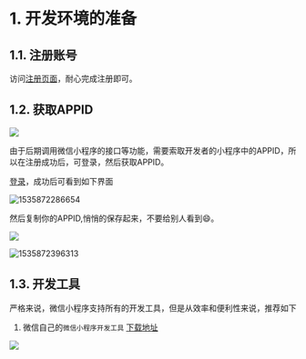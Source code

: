 # 1\. 开发环境的准备

## 1.1. 注册账号

访问[注册页面](https://mp.weixin.qq.com/wxopen/waregister?action=step1)，耐心完成注册即可。

## 1.2. 获取APPID

![](https://img2018.cnblogs.com/blog/1825659/201910/1825659-20191011230746058-1395215230.gif)

由于后期调用微信小程序的接口等功能，需要索取开发者的小程序中的APPID，所以在注册成功后，可登录，然后获取APPID。

[登录](https://mp.weixin.qq.com/)，成功后可看到如下界面

![1535872286654](https://img2018.cnblogs.com/blog/1825659/201910/1825659-20191011230746443-1689977188..png)

然后复制你的APPID,悄悄的保存起来，不要给别人看到😄。

![](https://img2018.cnblogs.com/blog/1825659/201910/1825659-20191011230746778-1083291670.gif)

![1535872396313](https://img2018.cnblogs.com/blog/1825659/201910/1825659-20191011230746972-1520530079..png)

## 1.3. 开发工具

严格来说，微信小程序支持所有的开发工具，但是从效率和便利性来说，推荐如下

  1. 微信自己的`微信小程序开发工具` [下载地址](https://developers.weixin.qq.com/miniprogram/dev/devtools/download.html)

![](https://img2018.cnblogs.com/blog/1825659/201910/1825659-20191011230747367-1529640318.gif)

